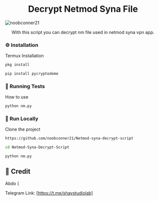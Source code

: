 <div align='center'>

<h1>Decrypt Netmod Syna File</h1>


<p align="left"> <img src="https://komarev.com/ghpvc/?username=noobconner21&label=Profile%20views&color=0e75b6&style=flat" alt="noobconner21" /> </p>


<p>With this script you can decrypt nm file used in netmod syna vpn app.</p>



</div>


### :gear: Installation

Termux Installation
```bash
pkg install
```

```bash
pip install pycryptodome
```


### :test_tube: Running Tests

How to use
```bash
python nm.py
```


### :running: Run Locally

Clone the project

```bash
https://github.com/noobconner21/Netmod-syna-decrypt-script
```

```bash
cd Netmod-Syna-Decrypt-Script
```

```bash
python nm.py
```


## :handshake: Credit

Abdo (

Telegram Link: [https://t.me/shaystudiolab]
